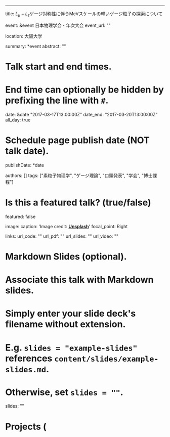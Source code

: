 ---
title: $L_\mu-L_\tau$ゲージ対称性に伴うMeVスケールの軽いゲージ粒子の探索について

event: &event 日本物理学会・年次大会
event_url: ""

location: 大阪大学

summary: *event
abstract: ""

# Talk start and end times.
#   End time can optionally be hidden by prefixing the line with `#`.
date: &date "2017-03-17T13:00:00Z"
date_end: "2017-03-20T13:00:00Z"
all_day: true

# Schedule page publish date (NOT talk date).
publishDate: *date

authors: []
tags: ["素粒子物理学", "ゲージ理論", "口頭発表", "学会", "博士課程"]

# Is this a featured talk? (true/false)
featured: false

image:
  caption: 'Image credit: [**Unsplash**](https://unsplash.com/photos/bzdhc5b3Bxs)'
  focal_point: Right

links:
url_code: ""
url_pdf: ""
url_slides: ""
url_video: ""

# Markdown Slides (optional).
#   Associate this talk with Markdown slides.
#   Simply enter your slide deck's filename without extension.
#   E.g. `slides = "example-slides"` references `content/slides/example-slides.md`.
#   Otherwise, set `slides = ""`.
slides: ""

# Projects (